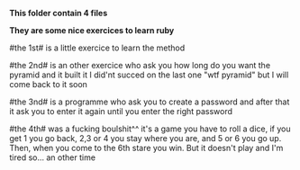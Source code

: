**This folder contain 4 files**


**They are some nice exercices to learn ruby**

#the 1st# is a little exercice to learn the method


#the 2nd# is an other exercice who ask you how long do you want the pyramid and it built it
          I did'nt succed on the last one "wtf pyramid" but I will come back to it soon
	  
	  
#the 3nd# is a programme who ask you to create a password and after that it ask you to enter it again until you 
	  enter the right password
	  
	  
#the 4th# was a fucking boulshit^^ it's a game you have to roll a dice, if you get 1 you go back, 2,3 or 4 you 
	  stay where you are, and 5 or 6 you go up. Then, when you come to the 6th stare you win. But 
	  it doesn't play and I'm tired so... an other time

